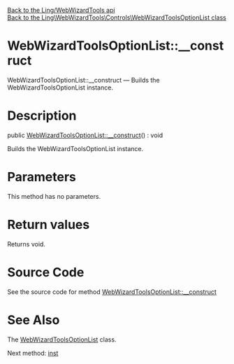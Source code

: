 [Back to the Ling/WebWizardTools api](https://github.com/lingtalfi/WebWizardTools/blob/master/doc/api/Ling/WebWizardTools.md)<br>
[Back to the Ling\WebWizardTools\Controls\WebWizardToolsOptionList class](https://github.com/lingtalfi/WebWizardTools/blob/master/doc/api/Ling/WebWizardTools/Controls/WebWizardToolsOptionList.md)


WebWizardToolsOptionList::__construct
================



WebWizardToolsOptionList::__construct — Builds the WebWizardToolsOptionList instance.




Description
================


public [WebWizardToolsOptionList::__construct](https://github.com/lingtalfi/WebWizardTools/blob/master/doc/api/Ling/WebWizardTools/Controls/WebWizardToolsOptionList/__construct.md)() : void




Builds the WebWizardToolsOptionList instance.




Parameters
================

This method has no parameters.


Return values
================

Returns void.








Source Code
===========
See the source code for method [WebWizardToolsOptionList::__construct](https://github.com/lingtalfi/WebWizardTools/blob/master/Controls/WebWizardToolsOptionList.php#L28-L32)


See Also
================

The [WebWizardToolsOptionList](https://github.com/lingtalfi/WebWizardTools/blob/master/doc/api/Ling/WebWizardTools/Controls/WebWizardToolsOptionList.md) class.

Next method: [inst](https://github.com/lingtalfi/WebWizardTools/blob/master/doc/api/Ling/WebWizardTools/Controls/WebWizardToolsOptionList/inst.md)<br>

